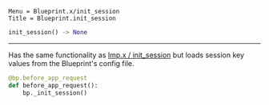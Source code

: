 ```
Menu = Blueprint.x/init_session
Title = Blueprint.init_session
```

```python
init_session() -> None
```

---

Has the same functionality as [Imp.x / init_session](imp_x-init_session.html) but loads session key values from the
Blueprint's config file.

```python
@bp.before_app_request
def before_app_request():
    bp._init_session()
```
